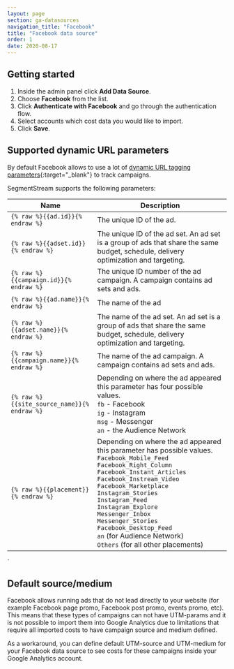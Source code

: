 ```yaml
---
layout: page
section: ga-datasources
navigation_title: "Facebook"
title: "Facebook data source"
order: 1
date: 2020-08-17
---
```


## Getting started

1. Inside the admin panel click **Add Data Source**.
2. Choose **Facebook** from the list.
3. Click **Authenticate with Facebook** and go through the authentication flow.
4. Select accounts which cost data you would like to import.
5. Click **Save**.

## Supported dynamic URL parameters

By default Facebook allows to use a lot of [dynamic URL tagging parameters](https://www.facebook.com/business/help/2360940870872492){:target="_blank"} to track campaigns.

SegmentStream supports the following parameters:

Name|Description
--- | ---
`{% raw %}{{ad.id}}{% endraw %}` | The unique ID of the ad.
`{% raw %}{{adset.id}}{% endraw %}` | The unique ID of the ad set. An ad set is a group of ads that share the same budget, schedule, delivery optimization and targeting.
`{% raw %}{{campaign.id}}{% endraw %}` | The unique ID number of the ad campaign. A campaign contains ad sets and ads.
`{% raw %}{{ad.name}}{% endraw %}` | The name of the ad
`{% raw %}{{adset.name}}{% endraw %}` | The name of the ad set. An ad set is a group of ads that share the same budget, schedule, delivery optimization and targeting.
`{% raw %}{{campaign.name}}{% endraw %}` | The name of the ad campaign. A campaign contains ad sets and ads.
`{% raw %}{{site_source_name}}{% endraw %}` | Depending on where the ad appeared this parameter has four possible values.<br/> `fb` - Facebook<br/>`ig` - Instagram<br/>`msg` - Messenger<br/>`an` - the Audience Network
`{% raw %}{{placement}}{% endraw %}` | Depending on where the ad appeared this parameter has possible values.<br/>`Facebook_Mobile_Feed`<br/>`Facebook_Right_Column`<br/>`Facebook_Instant_Articles`<br/>`Facebook_Instream_Video`<br/>`Facebook_Marketplace`<br/>`Instagram_Stories`<br/>`Instagram_Feed`<br/>`Instagram_Explore`<br/>`Messenger_Inbox`<br/>`Messenger_Stories`<br/>`Facebook_Desktop_Feed`<br/>`an` (for Audience Network)<br/>`Others` (for all other placements)
`

## Default source/medium

Facebook allows running ads that do not lead directly to your website (for example Facebook page promo, Facebook post promo, events promo, etc). This means that these types of campaigns can not have UTM-params and it is not possible to import them into Google Analytics due to limitations that require all imported costs to have campaign source and medium defined.

As a workaround, you can define default UTM-source and UTM-medium for your Facebook data source to see costs for these campaigns inside your Google Analytics account.
